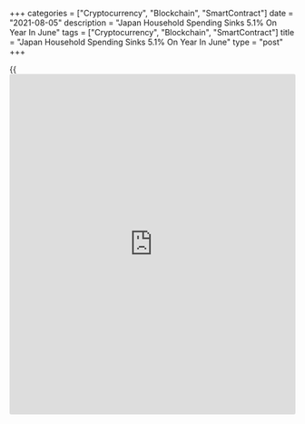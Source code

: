 +++
categories = ["Cryptocurrency", "Blockchain", "SmartContract"]
date = "2021-08-05"
description = "Japan Household Spending Sinks 5.1% On Year In June"
tags = ["Cryptocurrency", "Blockchain", "SmartContract"]
title = "Japan Household Spending Sinks 5.1% On Year In June"
type = "post"
+++

{{<iframe id="large-banner" src="https://www.bounty.group/#slide=23.0" width="100%" height="600" scrolling="no" style="border: 0px solid rgb(216, 221, 230); border-radius: 3px;">}}

The average of household spending in Japan was down 5.1 percent on year
in June, the Ministry of Internal Affairs and Communications said on
Friday - coming in at 260,285 yen.

That was well shy of expectations for an increase of 0.1 percent and
down sharply from the 11.6 percent spike in May.

On a monthly basis, household spending sank 3.2 percent - again missing
forecasts for an increase of 2.0 percent after slipping 2.1 percent in
the previous month.

The average of monthly income per household stood at 904,078 yen, down
11.5 percent on year.

For comments and feedback [contact](https://www.playgroundfx.com/contact/): editorial@rtt[news](https://www.letsplayfx.com/blog/forex-news-website/).com

[Economic News][1]

 **What parts of the world are seeing the best (and worst) economic
performances lately? Click[here][2] to check out our [Econ Scorecard][2]
and find out! See up-to-the-moment [ranking](https://www.playgroundfx.com/blog/crypto-exchange-ranking/)s for the best and worst
performers in [GDP][3], [unemployment rate][4], [inflation][2] and much
more.**

   1. www.rtt[news](https://www.letsplayfx.com/blog/forex-news-website/).com/Content/EconomicNews.aspx
   2. www.rtt[news](https://www.letsplayfx.com/blog/forex-news-website/).com/economic-scorecard/world-rank/CPI/highest-performance.aspx
   3. www.rtt[news](https://www.letsplayfx.com/blog/forex-news-website/).com/economic-scorecard/world-rank/GDP/highest-performance.aspx
   4. www.rtt[news](https://www.letsplayfx.com/blog/forex-news-website/).com/economic-scorecard/world-rank/unemployment-rate/lowest-performance.aspx